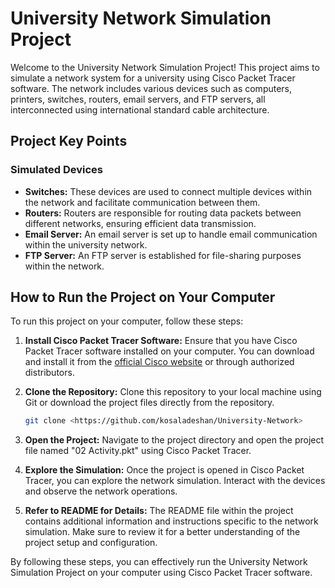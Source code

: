  # University Network Simulation Project

Welcome to the University Network Simulation Project! This project aims to simulate a network system for a university using Cisco Packet Tracer software. The network includes various devices such as computers, printers, switches, routers, email servers, and FTP servers, all interconnected using international standard cable architecture.

## Project Key Points

### Simulated Devices
- **Switches:** These devices are used to connect multiple devices within the network and facilitate communication between them.
- **Routers:** Routers are responsible for routing data packets between different networks, ensuring efficient data transmission.
- **Email Server:** An email server is set up to handle email communication within the university network.
- **FTP Server:** An FTP server is established for file-sharing purposes within the network.

## How to Run the Project on Your Computer

To run this project on your computer, follow these steps:

1. **Install Cisco Packet Tracer Software:**
   Ensure that you have Cisco Packet Tracer software installed on your computer. You can download and install it from the [official Cisco website](https://www.netacad.com/courses/packet-tracer) or through authorized distributors.

2. **Clone the Repository:**
   Clone this repository to your local machine using Git or download the project files directly from the repository.

   ```bash
   git clone <https://github.com/kosaladeshan/University-Network>

   ```
3. **Open the Project:**
Navigate to the project directory and open the project file named "02 Activity.pkt" using Cisco Packet Tracer.

4. **Explore the Simulation:**
Once the project is opened in Cisco Packet Tracer, you can explore the network simulation. Interact with the devices and observe the network operations.

5. **Refer to README for Details:**
The README file within the project contains additional information and instructions specific to the network simulation. Make sure to review it for a better understanding of the project setup and configuration.

By following these steps, you can effectively run the University Network Simulation Project on your computer using Cisco Packet Tracer software.
